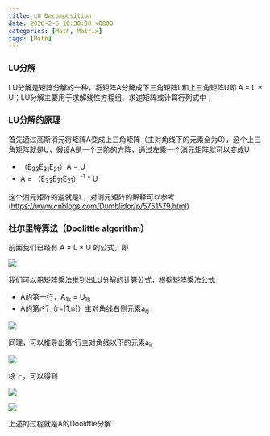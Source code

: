 ```yaml
---
title: LU Decomposition
date: 2020-2-6 10:30:00 +0800
categories: [Math, Matrix]
tags: [Math]
---
```


### LU分解

LU分解是矩阵分解的一种，将矩阵A分解成下三角矩阵L和上三角矩阵U即 A = L * U；LU分解主要用于求解线性方程组、求逆矩阵或计算行列式中；

### LU分解的原理

首先通过高斯消元将矩阵A变成上三角矩阵（主对角线下的元素全为0），这个上三角矩阵就是U，假设A是一个三阶的方阵，通过左乘一个消元矩阵就可以变成U

* （E<sub>33</sub>E<sub>31</sub>E<sub>21</sub>）A = U
*    A = （E<sub>33</sub>E<sub>31</sub>E<sub>21</sub>）<sup>-1</sup> * U

这个消元矩阵的逆就是L，对消元矩阵的解释可以参考(https://www.cnblogs.com/Dumblidor/p/5751579.html)

### 杜尔里特算法（Doolittle algorithm）

前面我们已经有 A = L * U 的公式，即

![](https://img-blog.csdnimg.cn/20200206105729746.png?x-oss-process=image/watermark,type_ZmFuZ3poZW5naGVpdGk,shadow_10,text_aHR0cHM6Ly9ibG9nLmNzZG4ubmV0L2xhbmNlbG90MDkwMg==,size_16,color_FFFFFF,t_70)

我们可以用矩阵乘法推到出LU分解的计算公式，根据矩阵乘法公式

* A的第一行，A<sub>1k</sub> = U<sub>1k</sub>
* A的第r行（r=[1,n]）主对角线右侧元素a<sub>rj</sub>

![](https://img-blog.csdnimg.cn/20200206110847501.png)

同理，可以推导出第r行主对角线以下的元素a<sub>ir</sub>

![](https://img-blog.csdnimg.cn/20200206111124756.png)

综上，可以得到

![](https://img-blog.csdnimg.cn/20200206111500360.png?x-oss-process=image/watermark,type_ZmFuZ3poZW5naGVpdGk,shadow_10,text_aHR0cHM6Ly9ibG9nLmNzZG4ubmV0L2xhbmNlbG90MDkwMg==,size_16,color_FFFFFF,t_70)


![](https://img-blog.csdnimg.cn/20200206111544281.png?x-oss-process=image/watermark,type_ZmFuZ3poZW5naGVpdGk,shadow_10,text_aHR0cHM6Ly9ibG9nLmNzZG4ubmV0L2xhbmNlbG90MDkwMg==,size_16,color_FFFFFF,t_70)

上述的过程就是A的Doolittle分解
